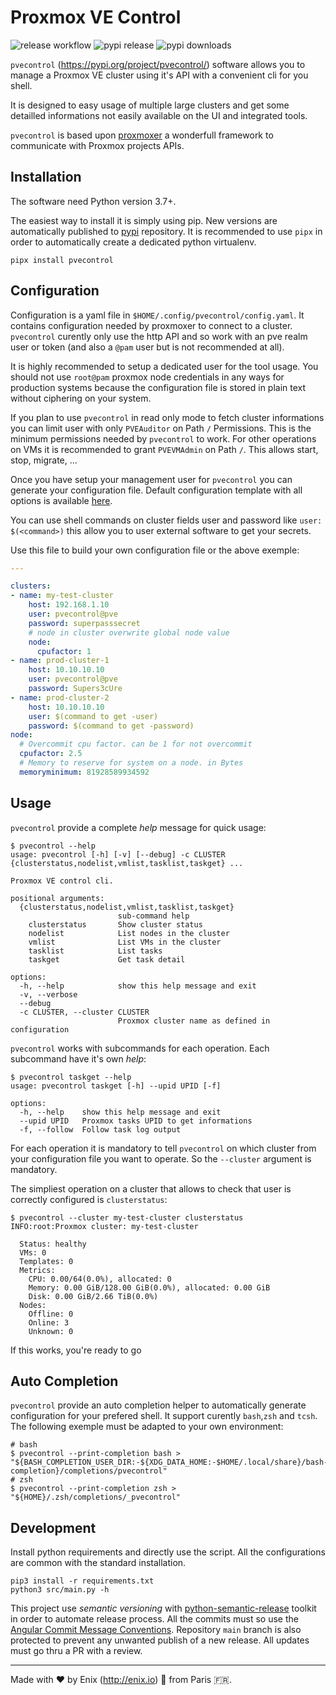Proxmox VE Control
===

![release workflow](https://github.com/enix/pvecontrol/actions/workflows/release.yml/badge.svg?branch=main)
![pypi release](https://img.shields.io/pypi/v/pvecontrol.svg)
![pypi downloads](https://img.shields.io/pypi/dm/pvecontrol.svg)

`pvecontrol` (https://pypi.org/project/pvecontrol/) software allows you to manage a Proxmox VE cluster using it's API with a convenient cli for you shell.

It is designed to easy usage of multiple large clusters and get some detailled informations not easily available on the UI and integrated tools.

`pvecontrol` is based upon [proxmoxer](https://pypi.org/project/proxmoxer/) a wonderfull framework to communicate with Proxmox projects APIs.

Installation
---

The software need Python version 3.7+.

The easiest way to install it is simply using pip. New versions are automatically published to [pypi](https://pypi.org/project/pvecontrol/) repository. It is recommended to use `pipx` in order to automatically create a dedicated python virtualenv.

```shell
pipx install pvecontrol
```

Configuration
---

Configuration is a yaml file in `$HOME/.config/pvecontrol/config.yaml`. It contains configuration needed by proxmoxer to connect to a cluster. `pvecontrol` curently only use the http API and so work with an pve realm user or token (and also a `@pam` user but is not recommended at all).

It is highly recommended to setup a dedicated user for the tool usage. You should not use `root@pam` proxmox node credentials in any ways for production systems because the configuration file is stored in plain text without ciphering on your system.

If you plan to use `pvecontrol` in read only mode to fetch cluster informations you can limit user with only `PVEAuditor` on Path `/` Permissions. This is the minimum permissions needed by `pvecontrol` to work.
For other operations on VMs it is recommended to grant `PVEVMAdmin` on Path `/`. This allows start, stop, migrate, ...

Once you have setup your management user for `pvecontrol` you can generate your configuration file. Default configuration template with all options is available [here](https://github.com/enix/pvecontrol/blob/dev/src/pvecontrol/config_default.yaml).

You can use shell commands on cluster fields user and password like `user: $(<command>)` this allow you to user external software to get your secrets.

Use this file to build your own configuration file or the above exemple:

```yaml
---

clusters:
- name: my-test-cluster
    host: 192.168.1.10
    user: pvecontrol@pve
    password: superpasssecret
    # node in cluster overwrite global node value
    node:
      cpufactor: 1
- name: prod-cluster-1
    host: 10.10.10.10
    user: pvecontrol@pve
    password: Supers3cUre
- name: prod-cluster-2
    host: 10.10.10.10
    user: $(command to get -user)
    password: $(command to get -password)
node:
  # Overcommit cpu factor. can be 1 for not overcommit
  cpufactor: 2.5
  # Memory to reserve for system on a node. in Bytes
  memoryminimum: 81928589934592

```

Usage
---

`pvecontrol` provide a complete *help* message for quick usage:

```shell
$ pvecontrol --help
usage: pvecontrol [-h] [-v] [--debug] -c CLUSTER {clusterstatus,nodelist,vmlist,tasklist,taskget} ...

Proxmox VE control cli.

positional arguments:
  {clusterstatus,nodelist,vmlist,tasklist,taskget}
                        sub-command help
    clusterstatus       Show cluster status
    nodelist            List nodes in the cluster
    vmlist              List VMs in the cluster
    tasklist            List tasks
    taskget             Get task detail

options:
  -h, --help            show this help message and exit
  -v, --verbose
  --debug
  -c CLUSTER, --cluster CLUSTER
                        Proxmox cluster name as defined in configuration
```

`pvecontrol` works with subcommands for each operation. Each subcommand have it's own *help*:

```shell
$ pvecontrol taskget --help
usage: pvecontrol taskget [-h] --upid UPID [-f]

options:
  -h, --help    show this help message and exit
  --upid UPID   Proxmox tasks UPID to get informations
  -f, --follow  Follow task log output

```

For each operation it is mandatory to tell `pvecontrol` on which cluster from your configuration file you want to operate. So the `--cluster` argument is mandatory.

The simpliest operation on a cluster that allows to check that user is correctly configured is `clusterstatus`:

```shell
$ pvecontrol --cluster my-test-cluster clusterstatus
INFO:root:Proxmox cluster: my-test-cluster

  Status: healthy
  VMs: 0
  Templates: 0
  Metrics:
    CPU: 0.00/64(0.0%), allocated: 0
    Memory: 0.00 GiB/128.00 GiB(0.0%), allocated: 0.00 GiB
    Disk: 0.00 GiB/2.66 TiB(0.0%)
  Nodes:
    Offline: 0
    Online: 3
    Unknown: 0
```

If this works, you're ready to go

Auto Completion
---

`pvecontrol` provide an auto completion helper to automatically generate configuration for your prefered shell. It support curently `bash`,`zsh` and `tcsh`. The following exemple must be adapted to your own environment:

```shell
# bash
$ pvecontrol --print-completion bash > "${BASH_COMPLETION_USER_DIR:-${XDG_DATA_HOME:-$HOME/.local/share}/bash-completion}/completions/pvecontrol"
# zsh
$ pvecontrol --print-completion zsh > "${HOME}/.zsh/completions/_pvecontrol"
```

Development
---

Install python requirements and directly use the script. All the configurations are common with the standard installation.

```shell
pip3 install -r requirements.txt
python3 src/main.py -h
```

This project use *semantic versioning* with [python-semantic-release](https://python-semantic-release.readthedocs.io/en/latest/) toolkit in order to automate release process. All the commits must so use the [Angular Commit Message Conventions](https://github.com/angular/angular/blob/master/CONTRIBUTING.md#-commit-message-format). Repository `main` branch is also protected to prevent any unwanted publish of a new release. All updates must go thru a PR with a review.

---

Made with :heart: by Enix (http://enix.io) :monkey: from Paris :fr:.
